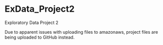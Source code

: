 # ExData_Project2
Exploratory Data Project 2

Due to apparent issues with uploading files to amazonaws, project files
are being uploaded to GitHub instead.

